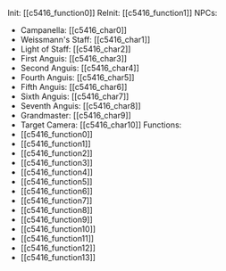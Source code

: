 Init: [[c5416_function0]]
ReInit: [[c5416_function1]]
NPCs:
- Campanella: [[c5416_char0]]
- Weissmann's Staff: [[c5416_char1]]
- Light of Staff: [[c5416_char2]]
- First Anguis: [[c5416_char3]]
- Second Anguis: [[c5416_char4]]
- Fourth Anguis: [[c5416_char5]]
- Fifth Anguis: [[c5416_char6]]
- Sixth Anguis: [[c5416_char7]]
- Seventh Anguis: [[c5416_char8]]
- Grandmaster: [[c5416_char9]]
- Target Camera: [[c5416_char10]]
Functions:
- [[c5416_function0]]
- [[c5416_function1]]
- [[c5416_function2]]
- [[c5416_function3]]
- [[c5416_function4]]
- [[c5416_function5]]
- [[c5416_function6]]
- [[c5416_function7]]
- [[c5416_function8]]
- [[c5416_function9]]
- [[c5416_function10]]
- [[c5416_function11]]
- [[c5416_function12]]
- [[c5416_function13]]
